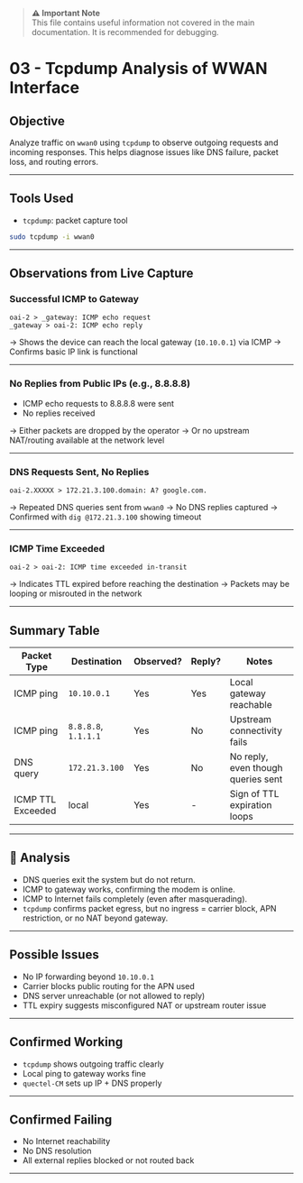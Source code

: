 > **⚠️ Important Note**  
> This file contains useful information not covered in the main documentation. It is recommended for debugging.

# 03 - Tcpdump Analysis of WWAN Interface

## Objective

Analyze traffic on `wwan0` using `tcpdump` to observe outgoing requests and incoming responses. This helps diagnose issues like DNS failure, packet loss, and routing errors.

---

## Tools Used

- `tcpdump`: packet capture tool

```bash
sudo tcpdump -i wwan0
```

---

## Observations from Live Capture

### Successful ICMP to Gateway

```text
oai-2 > _gateway: ICMP echo request
_gateway > oai-2: ICMP echo reply
```

→ Shows the device can reach the local gateway (`10.10.0.1`) via ICMP
→ Confirms basic IP link is functional

---

### No Replies from Public IPs (e.g., 8.8.8.8)

* ICMP echo requests to 8.8.8.8 were sent
* No replies received

→ Either packets are dropped by the operator
→ Or no upstream NAT/routing available at the network level

---

### DNS Requests Sent, No Replies

```text
oai-2.XXXXX > 172.21.3.100.domain: A? google.com.
```

→ Repeated DNS queries sent from `wwan0`
→ No DNS replies captured
→ Confirmed with `dig @172.21.3.100` showing timeout

---

### ICMP Time Exceeded

```text
oai-2 > oai-2: ICMP time exceeded in-transit
```

→ Indicates TTL expired before reaching the destination
→ Packets may be looping or misrouted in the network

---

## Summary Table

| Packet Type       | Destination          | Observed? | Reply? | Notes                              |
| ----------------- | -------------------- | --------- | ------ | ---------------------------------- |
| ICMP ping         | `10.10.0.1`          | Yes     | Yes  | Local gateway reachable            |
| ICMP ping         | `8.8.8.8`, `1.1.1.1` | Yes     | No   | Upstream connectivity fails        |
| DNS query         | `172.21.3.100`       | Yes     | No   | No reply, even though queries sent |
| ICMP TTL Exceeded | local                | Yes     | -      | Sign of TTL expiration loops       |

---

## 🔎 Analysis

* DNS queries exit the system but do not return.
* ICMP to gateway works, confirming the modem is online.
* ICMP to Internet fails completely (even after masquerading).
* `tcpdump` confirms packet egress, but no ingress = carrier block, APN restriction, or no NAT beyond gateway.

---

## Possible Issues

* No IP forwarding beyond `10.10.0.1`
* Carrier blocks public routing for the APN used
* DNS server unreachable (or not allowed to reply)
* TTL expiry suggests misconfigured NAT or upstream router issue

---

## Confirmed Working

* `tcpdump` shows outgoing traffic clearly
* Local ping to gateway works fine
* `quectel-CM` sets up IP + DNS properly

---

## Confirmed Failing

* No Internet reachability
* No DNS resolution
* All external replies blocked or not routed back

---
